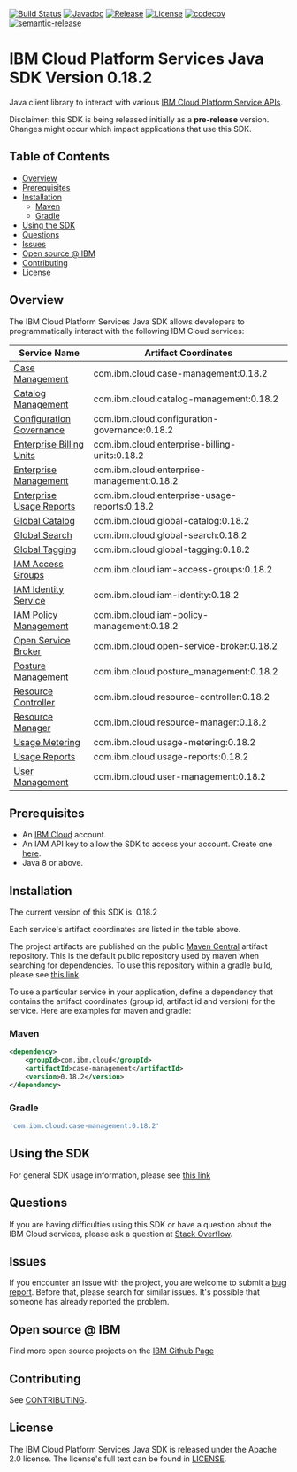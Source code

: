 [![Build Status](https://travis-ci.com/IBM/platform-services-java-sdk.svg?branch=main)](https://travis-ci.com/IBM/platform-services-java-sdk)
[![Javadoc](https://img.shields.io/static/v1?label=javadoc&message=latest&color=blue)](https://ibm.github.io/platform-services-java-sdk/docs/latest)
[![Release](https://img.shields.io/github/v/release/IBM/platform-services-java-sdk)](https://github.com/IBM/platform-services-java-sdk/releases/latest)
[![License](https://img.shields.io/badge/License-Apache%202.0-blue.svg)](https://opensource.org/licenses/Apache-2.0)
[![codecov](https://codecov.io/gh/IBM/platform-services-java-sdk/branch/main/graph/badge.svg)](https://codecov.io/gh/IBM/platform-services-java-sdk)
[![semantic-release](https://img.shields.io/badge/%20%20%F0%9F%93%A6%F0%9F%9A%80-semantic--release-e10079.svg)](https://github.com/semantic-release/semantic-release)


# IBM Cloud Platform Services Java SDK Version 0.18.2

Java client library to interact with various 
[IBM Cloud Platform Service APIs](https://cloud.ibm.com/docs?tab=api-docs&category=platform_services).

Disclaimer: this SDK is being released initially as a **pre-release** version.
Changes might occur which impact applications that use this SDK.

## Table of Contents

<!--
  The TOC below is generated using the `markdown-toc` node package.

      https://github.com/jonschlinkert/markdown-toc

  You should regenerate the TOC after making changes to this file.

      npx markdown-toc --maxdepth 4 -i README.md
  -->

<!-- toc -->

- [Overview](#overview)
- [Prerequisites](#prerequisites)
- [Installation](#installation)
  * [Maven](#maven)
  * [Gradle](#gradle)
- [Using the SDK](#using-the-sdk)
- [Questions](#questions)
- [Issues](#issues)
- [Open source @ IBM](#open-source--ibm)
- [Contributing](#contributing)
- [License](#license)

<!-- tocstop -->

## Overview

The IBM Cloud Platform Services Java SDK allows developers to programmatically interact with the following IBM Cloud services:

Service Name | Artifact Coordinates
--- | --- 
[Case Management](https://cloud.ibm.com/apidocs/case-management) | com.ibm.cloud:case-management:0.18.2
[Catalog Management](https://cloud.ibm.com/apidocs/resource-catalog/private-catalog) | com.ibm.cloud:catalog-management:0.18.2
[Configuration Governance](https://cloud.ibm.com/apidocs/security-compliance/config) | com.ibm.cloud:configuration-governance:0.18.2
[Enterprise Billing Units](https://cloud.ibm.com/apidocs/enterprise-apis/billing-unit) | com.ibm.cloud:enterprise-billing-units:0.18.2
[Enterprise Management](https://cloud.ibm.com/apidocs/enterprise-apis/enterprise) | com.ibm.cloud:enterprise-management:0.18.2
[Enterprise Usage Reports](https://cloud.ibm.com/apidocs/enterprise-apis/resource-usage-reports) | com.ibm.cloud:enterprise-usage-reports:0.18.2
[Global Catalog](https://cloud.ibm.com/apidocs/resource-catalog/global-catalog) | com.ibm.cloud:global-catalog:0.18.2
[Global Search](https://cloud.ibm.com/apidocs/search) | com.ibm.cloud:global-search:0.18.2
[Global Tagging](https://cloud.ibm.com/apidocs/tagging) | com.ibm.cloud:global-tagging:0.18.2
[IAM Access Groups](https://cloud.ibm.com/apidocs/iam-access-groups) | com.ibm.cloud:iam-access-groups:0.18.2
[IAM Identity Service](https://cloud.ibm.com/apidocs/iam-identity-token-api) | com.ibm.cloud:iam-identity:0.18.2
[IAM Policy Management](https://cloud.ibm.com/apidocs/iam-policy-management) | com.ibm.cloud:iam-policy-management:0.18.2
[Open Service Broker](https://cloud.ibm.com/apidocs/resource-controller/ibm-cloud-osb-api) | com.ibm.cloud:open-service-broker:0.18.2
[Posture Management](https://cloud.ibm.com/apidocs/security-compliance/posture) | com.ibm.cloud:posture_management:0.18.2
[Resource Controller](https://cloud.ibm.com/apidocs/resource-controller/resource-controller) | com.ibm.cloud:resource-controller:0.18.2
[Resource Manager](https://cloud.ibm.com/apidocs/resource-controller/resource-manager) | com.ibm.cloud:resource-manager:0.18.2
[Usage Metering](https://cloud.ibm.com/apidocs/usage-metering) | com.ibm.cloud:usage-metering:0.18.2
[Usage Reports](https://cloud.ibm.com/apidocs/metering-reporting) | com.ibm.cloud:usage-reports:0.18.2
[User Management](https://cloud.ibm.com/apidocs/user-management) | com.ibm.cloud:user-management:0.18.2

## Prerequisites

[ibm-cloud-onboarding]: https://cloud.ibm.com/registration

* An [IBM Cloud][ibm-cloud-onboarding] account.
* An IAM API key to allow the SDK to access your account. Create one [here](https://cloud.ibm.com/iam/apikeys).
* Java 8 or above.

## Installation
The current version of this SDK is: 0.18.2

Each service's artifact coordinates are listed in the table above.

The project artifacts are published on the public [Maven Central](https://repo1.maven.org/maven2/)
artifact repository.  This is the default public repository used by maven when searching for dependencies.
To use this repository within a gradle build, please see
[this link](https://docs.gradle.org/current/userguide/declaring_repositories.html).

To use a particular service in your application, define a dependency that contains the
artifact coordinates (group id, artifact id and version) for the service.
Here are examples for maven and gradle:

### Maven

```xml
<dependency>
    <groupId>com.ibm.cloud</groupId>
    <artifactId>case-management</artifactId>
    <version>0.18.2</version>
</dependency>
```

### Gradle
```gradle
'com.ibm.cloud:case-management:0.18.2'
```

## Using the SDK
For general SDK usage information, please see [this link](https://github.com/IBM/ibm-cloud-sdk-common/blob/main/README.md)

## Questions

If you are having difficulties using this SDK or have a question about the IBM Cloud services,
please ask a question at
[Stack Overflow](http://stackoverflow.com/questions/ask?tags=ibm-cloud).

## Issues
If you encounter an issue with the project, you are welcome to submit a
[bug report](https://github.com/IBM/platform-services-java-sdk/issues).
Before that, please search for similar issues. It's possible that someone has already reported the problem.

## Open source @ IBM
Find more open source projects on the [IBM Github Page](http://ibm.github.io/)

## Contributing
See [CONTRIBUTING](CONTRIBUTING.md).

## License

The IBM Cloud Platform Services Java SDK is released under the Apache 2.0 license.
The license's full text can be found in
[LICENSE](LICENSE).
